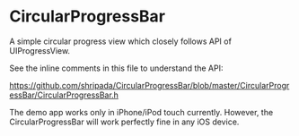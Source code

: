 CircularProgressBar
===================

A simple circular progress view which closely follows API of UIProgressView.

See the inline comments in this file to understand the API:

https://github.com/shripada/CircularProgressBar/blob/master/CircularProgressBar/CircularProgressBar.h


The demo app works only in iPhone/iPod touch currently. However, the CircularProgressBar will work perfectly fine in any iOS device.
